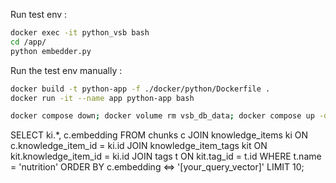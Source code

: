 Run test env : 

```sh
docker exec -it python_vsb bash
cd /app/
python embedder.py
```




Run the test env manually :

```sh
docker build -t python-app -f ./docker/python/Dockerfile .
docker run -it --name app python-app bash
```

```sh
docker compose down; docker volume rm vsb_db_data; docker compose up -d; docker compose logs -f 
```



SELECT ki.*, c.embedding
FROM chunks c
JOIN knowledge_items ki ON c.knowledge_item_id = ki.id
JOIN knowledge_item_tags kit ON kit.knowledge_item_id = ki.id
JOIN tags t ON kit.tag_id = t.id
WHERE t.name = 'nutrition'
ORDER BY c.embedding <=> '[your_query_vector]'
LIMIT 10;
